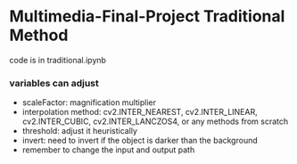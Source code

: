 # Multimedia-Final-Project Traditional Method
code is in traditional.ipynb
### variables can adjust
- scaleFactor: magnification multiplier
- interpolation method: cv2.INTER_NEAREST, cv2.INTER_LINEAR, cv2.INTER_CUBIC, cv2.INTER_LANCZOS4, or any methods from scratch
- threshold: adjust it heuristically
- invert: need to invert if the object is darker than the background
- remember to change the input and output path
